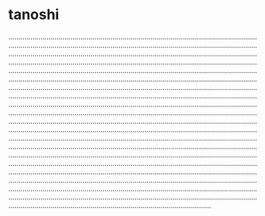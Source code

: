 # tanoshi
.....................................................................................................................................................................................................................................................................................................................................................................................................................................................................................................................................................................................................................................................................................................................................................................................................................................................................................................................................................................................................................................................................................................................................................................................................................................................................................................................................................................................................................................................................................................................................................................................................................................................................................................................................................................................................................................................................................................................................................................................................................................................................................................................................................................................................................................................................................................................................................................................................................................................................................................................................................................................................................................................................................